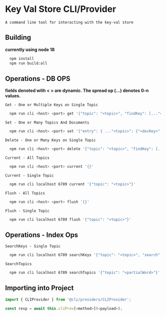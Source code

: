 # Key Val Store CLI/Provider

`A command line tool for interacting with the key-val store`

## Building

**currently using node 18**

```bash
  npm install
  npm run build:all
```

## Operations - DB OPS

**fields denoted with < > are dynamic. The spread op (...) denotes 0-n values.**

`Get - One or Multiple Keys on Single Topic`
```bash
  npm run cli <host> <port> get '{"topic": "<topic>", "findKey": [..."<keys>"]}'
```

`Set - One or Many Topics And Documents`
```bash
  npm run cli <host> <port> set '{"entry": { ..."<topic>": {"<docKey>": <inner-document-object>}}}'
```

`Delete - One or Many Keys on Single Topic`
```bash
  npm run cli <host> <port> delete '{"topic": "<topic>", "findKey": [..."<keys>"]}' 
```

`Current - All Topics`
```bash
  npm run cli <host> <port> current '{}'
```

`Current - Single Topic`
```bash
  npm run cli localhost 6789 current '{"topic": "<topic>"}'
```

`Flush - All Topics`
```bash
  npm run cli <host> <port> flush '{}'
```

`Flush - Single Topic`
```bash
  npm run cli localhost 6789 flush '{"topic": "<topic>"}'
```

## Operations - Index Ops

`SearchKeys - Single Topic`
```bash
  npm run cli localhost 6789 searchKeys '{"topic": "<topic>", "search": "<partialWord>" }'
```

`SearchTopics`
```bash
  npm run cli localhost 6789 searchTopics '{"topic": "<partialWord>"}'
```

## Importing into Project

```ts
import { CLIProvider } from '@cli/providers/CLIProvider';

const resp = await this.cliProv[<method>](<payload>);
```